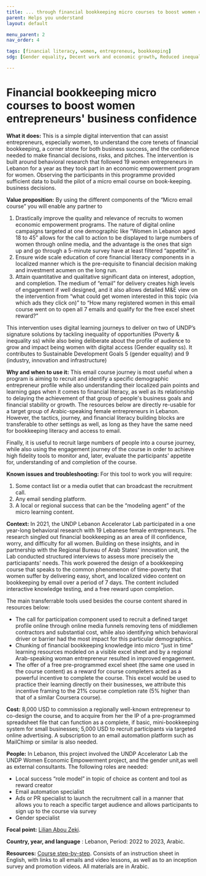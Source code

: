 ```yaml
---
title: ... through financial bookkeeping micro courses to boost women entrepreneurs' business confidence
parent: Helps you understand
layout: default

menu_parent: 2
nav_order: 4

tags: [financial literacy, women, entrepreneus, bookkeeping]
sdg: [Gender equality, Decent work and economic growth, Reduced inequalities]

---
```

# Financial bookkeeping micro courses to boost women entrepreneurs' business confidence

**What it does:** This is a simple digital intervention that can assist entrepreneurs, especially women, to understand the core tenets of financial bookkeeping, a corner stone for both business success, and the confidence needed to make financial decisions, risks, and pitches. The intervention is built around behavioral research that followed 19 women entrepreneurs in Lebanon for a year as they took part in an economic empowerment program for women. Observing the participants in this programme provided sufficient data to build the pilot of a micro email course on book-keeping.
 business decisions.

**Value proposition:** By using the different components of the “Micro email course” you will enable any partner to 

1. Drastically improve the quality and relevance of recruits to women economic empowerment programs. The nature of digital online campaigns targeted at one demographic like “Women in Lebanon aged 18 to 45” allows for the call to action to be displayed to large numbers of women through online media, and the advantage is the ones that sign up and go through a 5-minute survey have at least filtered “appetite” in. 
2. Ensure wide scale education of core financial literacy components in a localized manner which is the pre-requisite to financial decision making and investment acumen on the long run. 
3. Attain quantitative and qualitative significant data on interest, adoption, and completion. The medium of “email” for delivery creates high levels of engagement if well designed, and it also allows detailed M&E view on the intervention from “what could get women interested in this topic (via which ads they click on)” to “How many registered women in this email course went on to open all 7 emails and qualify for the free excel sheet reward?” 

This intervention uses digital learning journeys to deliver on two of UNDP’s signature solutions by tackling inequality of opportunities (Poverty & inequality ss) while also being deliberate about the profile of audience to grow and impact being women with digital access (Gender equality ss). It contributes to Sustainable Development Goals 5 (gender equality) and 9 (industry, innovation and infrastructure)


**Why and when to use it:** This email course journey is most useful when a program is aiming to recruit and identify a specific demographic entrepreneur profile while also understanding their localized pain points and learning gaps when it comes to financial literacy, as well as its relationship to delaying the achievement of that group of people's business goals and financial stability or growth. The resources below are directly re-usable for a target group of Arabic-speaking female entrepreneurs in Lebanon. However, the tactics, journey, and financial literacy building blocks are transferable to other settings as well, as long as they have the same need for bookkeeping literacy and access to email.

Finally, it is useful to recruit large numbers of people into a course journey, while also using the engagement journey of the course in order to achieve high fidelity tools to monitor and, later, evaluate the participants' appetite for, understanding of and completion of the course. 


**Known issues and troubleshooting:** For this tool to work you will require: 

1. Some contact list or a media outlet that can broadcast the recruitment call.
2. Any email sending platform.
3. A local or regional success that can be the “modeling agent” of the micro learning content.

**Context:** In 2021, the UNDP Lebanon Accelerator Lab participated in a one year-long behavioral research with 19 Lebanese female entrepreneurs. The  research singled out financial bookkeeping as an area of ill confidence, worry, and difficulty for all women. Building on these insights, and in partnership with the Regional Bureau of Arab States' innovation unit, the Lab conducted structured interviews to assess more precisely the particiapants' needs. This work powered the design of a bookkeeping course that speaks to the common phenomenon of time-poverty that women suffer by delivering easy, short, and localized video content on bookkeeping by email over a period of 7 days. The content included interactive knowledge testing, and a free reward upon completion.

The main transferrable tools used besides the course content shared in resources below: 

* The call for participation component used to recruit a defined target profile online through online media funnels removing tens of middlemen contractors and substantial cost, while also identifying which behavioral driver or barrier had the most impact for this particular demographics.
* Chunking of financial bookkeeping knowledge into micro “just in time” learning resources modeled on a visible excel sheet and by a regional Arab-speaking woman entrepreneur resulted in improved engagement.
* The offer of a free pre-programmed excel sheet (the same one used in the course content) as a reward for course completers acted as a powerful incentive to complete the course. This excel would be used to practice their learning directly on their businesses, we attribute this incentive framing to the 21% course completion rate (5% higher than that of a similar Coursera course).

**Cost:** 8,000 USD to commission a regionally well-known entrepreneur to co-design the course, and to acquire from her the IP of a pre-programmed spreadsheet file that can function as a complete, if basic, mini-bookkeeping system for small businesses; 5,000 USD to recruit participants via targeted online advertising. A subscription to an email automation platform such as MailChimp or similar is also needed. 

**People:** In Lebanon, this project involved the UNDP Accelerator Lab the UNDP Women Economic Empowerment project, and the gender unit,as well as external consultants. The following roles are needed: 

* Local success “role model” in topic of choice as content and tool as reward creator
* Email automation specialist
* Ads or PR specialist to launch the recruitment call in a manner that allows you to reach a specific target audience and allows participants to sign up to the course via survey
* Gender specialist 


**Focal point:** [Lilian Abou Zeki](/Financial-inclusion-toolkit/contributors/Lilian-Abou-Zeki.html).

**Country, year, and language** : Lebanon, Period: 2022 to 2023, Arabic.

**Resources:** [Course step-by-step](/Financial-inclusion-toolkit/2_Understand/LEB_resources/email_course_bookkeeping.pdf). Consists of an instruction sheet in English, with links to all emails and video lessons, as well as to an inception survey and promotion videos. All materials are in Arabic.

